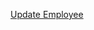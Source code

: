 [Update Employee](https://github.com/grishmabhandare/java-programs-/blob/main/8d_udateEmployee/updateemployee(3)%20(1).png)


